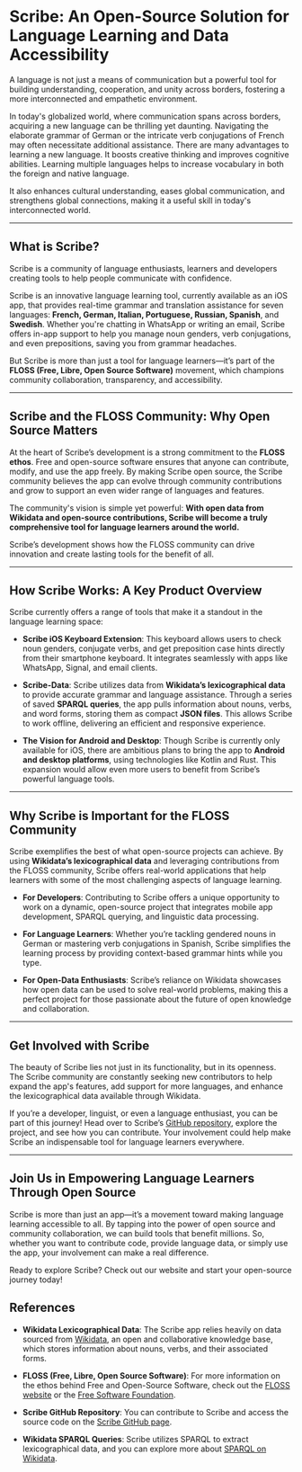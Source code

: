 # Scribe: An Open-Source Solution for Language Learning and Data Accessibility

A language is not just a means of communication but a powerful tool for building understanding, cooperation, and unity across borders, fostering a more interconnected and empathetic environment. 

In today's globalized world, where communication spans across borders, acquiring a new language can be thrilling yet daunting. Navigating the elaborate grammar of German or the intricate verb conjugations of French may often necessitate additional assistance. There are many advantages to learning a new language. It boosts creative thinking and improves cognitive abilities. Learning multiple languages helps to increase vocabulary in both the foreign and native language. 

It also enhances cultural understanding, eases global communication, and strengthens global connections, making it a useful skill in today's interconnected world.

<!--- **Enter Scribe**: an open-source app that empowers language learners with real-time grammar, conjugation, and translation assistance, all integrated into your keyboard. Built on the power of open data from **Wikidata**, Scribe offers a practical solution to help users communicate confidently without needing to switch between multiple apps.
--->
---

## What is Scribe?

Scribe is a community of language enthusiasts, learners and developers creating tools to help people communicate with confidence.

Scribe is an innovative language learning tool, currently available as an iOS app, that provides real-time grammar and translation assistance for seven languages: **French, German, Italian, Portuguese, Russian, Spanish**, and **Swedish**. Whether you're chatting in WhatsApp or writing an email, Scribe offers in-app support to help you manage noun genders, verb conjugations, and even prepositions, saving you from grammar headaches.

But Scribe is more than just a tool for language learners—it’s part of the **FLOSS (Free, Libre, Open Source Software)** movement, which champions community collaboration, transparency, and accessibility.

---

## Scribe and the FLOSS Community: Why Open Source Matters

At the heart of Scribe’s development is a strong commitment to the **FLOSS ethos**. Free and open-source software ensures that anyone can contribute, modify, and use the app freely. By making Scribe open source, the Scribe community believes the app can evolve through community contributions and grow to support an even wider range of languages and features.

The community's vision is simple yet powerful: 
**With open data from Wikidata and open-source contributions, Scribe will become a truly comprehensive tool for language learners around the world.**

Scribe’s development shows how the FLOSS community can drive innovation and create lasting tools for the benefit of all.

---

## How Scribe Works: A Key Product Overview

Scribe currently offers a range of tools that make it a standout in the language learning space:

- **Scribe iOS Keyboard Extension**: This keyboard allows users to check noun genders, conjugate verbs, and get preposition case hints directly from their smartphone keyboard. It integrates seamlessly with apps like WhatsApp, Signal, and email clients.

- **Scribe-Data**: Scribe utilizes data from **Wikidata’s lexicographical data** to provide accurate grammar and language assistance. Through a series of saved **SPARQL queries**, the app pulls information about nouns, verbs, and word forms, storing them as compact **JSON files**. This allows Scribe to work offline, delivering an efficient and responsive experience.

- **The Vision for Android and Desktop**: Though Scribe is currently only available for iOS, there are ambitious plans to bring the app to **Android and desktop platforms**, using technologies like Kotlin and Rust. This expansion would allow even more users to benefit from Scribe’s powerful language tools.

---

## Why Scribe is Important for the FLOSS Community

Scribe exemplifies the best of what open-source projects can achieve. By using **Wikidata’s lexicographical data** and leveraging contributions from the FLOSS community, Scribe offers real-world applications that help learners with some of the most challenging aspects of language learning.

- **For Developers**: Contributing to Scribe offers a unique opportunity to work on a dynamic, open-source project that integrates mobile app development, SPARQL querying, and linguistic data processing.

- **For Language Learners**: Whether you’re tackling gendered nouns in German or mastering verb conjugations in Spanish, Scribe simplifies the learning process by providing context-based grammar hints while you type.

- **For Open-Data Enthusiasts**: Scribe’s reliance on Wikidata showcases how open data can be used to solve real-world problems, making this a perfect project for those passionate about the future of open knowledge and collaboration.

---

## Get Involved with Scribe

The beauty of Scribe lies not just in its functionality, but in its openness. The Scribe community are constantly seeking new contributors to help expand the app's features, add support for more languages, and enhance the lexicographical data available through Wikidata.

If you’re a developer, linguist, or even a language enthusiast, you can be part of this journey! Head over to Scribe’s [GitHub repository](https://github.com/scribe), explore the project, and see how you can contribute. Your involvement could help make Scribe an indispensable tool for language learners everywhere.

---

## Join Us in Empowering Language Learners Through Open Source

Scribe is more than just an app—it’s a movement toward making language learning accessible to all. By tapping into the power of open source and community collaboration, we can build tools that benefit millions. So, whether you want to contribute code, provide language data, or simply use the app, your involvement can make a real difference.

Ready to explore Scribe? Check out our website and start your open-source journey today!

## References

- **Wikidata Lexicographical Data**: The Scribe app relies heavily on data sourced from [Wikidata](https://www.wikidata.org/wiki/Wikidata:Main_Page), an open and collaborative knowledge base, which stores information about nouns, verbs, and their associated forms.
  
- **FLOSS (Free, Libre, Open Source Software)**: For more information on the ethos behind Free and Open-Source Software, check out the [FLOSS website](https://www.gnu.org/philosophy/floss-and-foss.en.html) or the [Free Software Foundation](https://www.fsf.org/).
  
- **Scribe GitHub Repository**: You can contribute to Scribe and access the source code on the [Scribe GitHub page](https://github.com/scribe).
  
- **Wikidata SPARQL Queries**: Scribe utilizes SPARQL to extract lexicographical data, and you can explore more about [SPARQL on Wikidata](https://www.wikidata.org/wiki/Wikidata:SPARQL_query_service).
